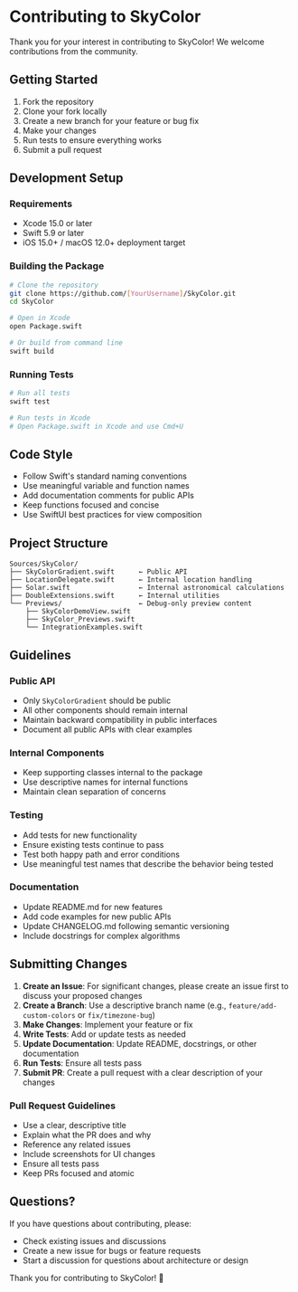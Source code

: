 # Contributing to SkyColor

Thank you for your interest in contributing to SkyColor! We welcome contributions from the community.

## Getting Started

1. Fork the repository
2. Clone your fork locally
3. Create a new branch for your feature or bug fix
4. Make your changes
5. Run tests to ensure everything works
6. Submit a pull request

## Development Setup

### Requirements
- Xcode 15.0 or later
- Swift 5.9 or later
- iOS 15.0+ / macOS 12.0+ deployment target

### Building the Package

```bash
# Clone the repository
git clone https://github.com/[YourUsername]/SkyColor.git
cd SkyColor

# Open in Xcode
open Package.swift

# Or build from command line
swift build
```

### Running Tests

```bash
# Run all tests
swift test

# Run tests in Xcode
# Open Package.swift in Xcode and use Cmd+U
```

## Code Style

- Follow Swift's standard naming conventions
- Use meaningful variable and function names
- Add documentation comments for public APIs
- Keep functions focused and concise
- Use SwiftUI best practices for view composition

## Project Structure

```
Sources/SkyColor/
├── SkyColorGradient.swift      ← Public API
├── LocationDelegate.swift      ← Internal location handling
├── Solar.swift                 ← Internal astronomical calculations
├── DoubleExtensions.swift      ← Internal utilities
└── Previews/                   ← Debug-only preview content
    ├── SkyColorDemoView.swift
    ├── SkyColor_Previews.swift
    └── IntegrationExamples.swift
```

## Guidelines

### Public API
- Only `SkyColorGradient` should be public
- All other components should remain internal
- Maintain backward compatibility in public interfaces
- Document all public APIs with clear examples

### Internal Components
- Keep supporting classes internal to the package
- Use descriptive names for internal functions
- Maintain clean separation of concerns

### Testing
- Add tests for new functionality
- Ensure existing tests continue to pass
- Test both happy path and error conditions
- Use meaningful test names that describe the behavior being tested

### Documentation
- Update README.md for new features
- Add code examples for new public APIs
- Update CHANGELOG.md following semantic versioning
- Include docstrings for complex algorithms

## Submitting Changes

1. **Create an Issue**: For significant changes, please create an issue first to discuss your proposed changes
2. **Create a Branch**: Use a descriptive branch name (e.g., `feature/add-custom-colors` or `fix/timezone-bug`)
3. **Make Changes**: Implement your feature or fix
4. **Write Tests**: Add or update tests as needed
5. **Update Documentation**: Update README, docstrings, or other documentation
6. **Run Tests**: Ensure all tests pass
7. **Submit PR**: Create a pull request with a clear description of your changes

### Pull Request Guidelines

- Use a clear, descriptive title
- Explain what the PR does and why
- Reference any related issues
- Include screenshots for UI changes
- Ensure all tests pass
- Keep PRs focused and atomic

## Questions?

If you have questions about contributing, please:
- Check existing issues and discussions
- Create a new issue for bugs or feature requests
- Start a discussion for questions about architecture or design

Thank you for contributing to SkyColor! 🌅
